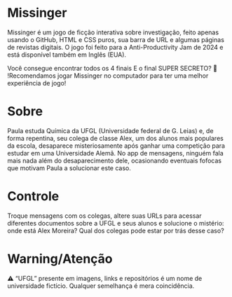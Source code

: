 # Missinger
Missinger é um jogo de ficção interativa sobre investigação, feito apenas usando o GitHub, HTML e CSS puros, sua barra de URL e algumas páginas de revistas digitais. O jogo foi feito para a Anti-Productivity Jam de 2024 e está disponível também em Inglês (EUA).

Você consegue encontrar todos os 4 finais E o final SUPER SECRETO? 👀
!Recomendamos jogar Missinger no computador para ter uma melhor experiência de jogo!

# Sobre
Paula estuda Química da UFGL (Universidade federal de G. Leias) e, de forma repentina, seu colega de classe Alex, um dos alunos mais populares da escola, desaparece misteriosamente após ganhar uma competição para estudar em uma Universidade Alemã. No app de mensagens, ninguém fala mais nada além do desaparecimento dele, ocasionando eventuais fofocas que motivam Paula a solucionar este caso.

# Controle
Troque mensagens com os colegas, altere suas URLs para acessar diferentes documentos sobre a UFGL e seus alunos e solucione o mistério: onde está Alex Moreira? Qual dos colegas pode estar por trás desse caso?

# Warning/Atenção
⚠️ “UFGL” presente em imagens, links e repositórios é um nome de universidade fictício. Qualquer semelhança é mera coincidência.
